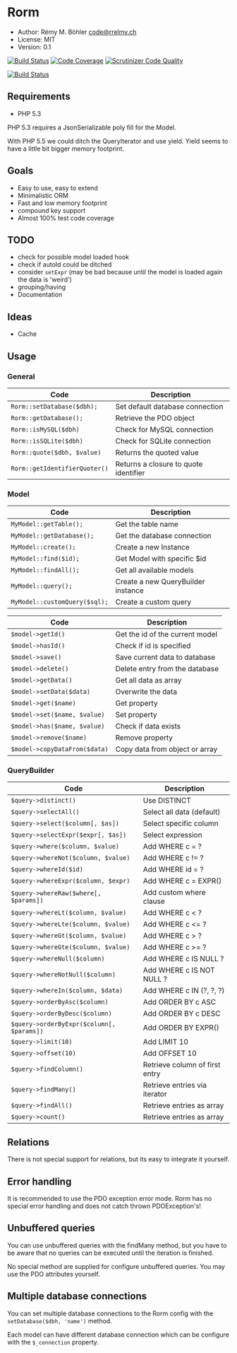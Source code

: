 Rorm
====
 - Author: Rémy M. Böhler <code@rrelmy.ch>
 - License: MIT
 - Version: 0.1

[![Build Status](https://scrutinizer-ci.com/g/rrelmy/rorm/badges/build.png?b=master)](https://scrutinizer-ci.com/g/rrelmy/rorm/build-status/master)
[![Code Coverage](https://scrutinizer-ci.com/g/rrelmy/rorm/badges/coverage.png?b=master)](https://scrutinizer-ci.com/g/rrelmy/rorm/?branch=master)
[![Scrutinizer Code Quality](https://scrutinizer-ci.com/g/rrelmy/rorm/badges/quality-score.png?b=master)](https://scrutinizer-ci.com/g/rrelmy/rorm/?branch=master)

[![Build Status](https://travis-ci.org/rrelmy/rorm.svg?branch=master)](https://travis-ci.org/rrelmy/rorm)

Requirements
------------
 - PHP 5.3

PHP 5.3 requires a JsonSerializable poly fill for the Model.

With PHP 5.5 we could ditch the QueryIterator and use yield.
Yield seems to have a little bit bigger memory footprint.

Goals
-----
 - Easy to use, easy to extend
 - Minimalistic ORM
 - Fast and low memory footprint
 - compound key support
 - Almost 100% test code coverage

TODO
----
 - check for possible model loaded hook
 - check if autoId could be ditched
 - consider `setExpr` (may be bad because until the model is loaded again the data is 'weird')
 - grouping/having
 - Documentation

Ideas
-----
 - Cache

Usage
-----

### General

| Code                              | Description                           |
| --------------------------------- | ------------------------------------- |
| ```Rorm::setDatabase($dbh);```    | Set default database connection       |
| ```Rorm::getDatabase();```        | Retrieve the PDO object               |
| ```Rorm::isMySQL($dbh)```         | Check for MySQL connection            |
| ```Rorm::isSQLite($dbh)```        | Check for SQLite connection           |
| ```Rorm::quote($dbh, $value)```   | Returns the quoted value              |
| ```Rorm::getIdentifierQuoter()``` | Returns a closure to quote identifier |

### Model

| Code                              | Description                           |
| --------------------------------- | ------------------------------------- |
| ```MyModel::getTable();```        | Get the table name                    |
| ```MyModel::getDatabase();```     | Get the database connection           |
| ```MyModel::create();```          | Create a new Instance                 |
| ```MyModel::find($id);```         | Get Model with specific $id           |
| ```MyModel::findAll();```         | Get all available models              |
| ```MyModel::query();```           | Create a new QueryBuilder instance    |
| ```MyModel::customQuery($sql);``` | Create a custom query                 |

| Code                              | Description                           |
| --------------------------------- | ------------------------------------- |
| ```$model->getId()```             | Get the id of the current model       |
| ```$model->hasId()```             | Check if id is specified              |
| ```$model->save()```              | Save current data to database         |
| ```$model->delete()```            | Delete entry from the database        |
| ```$model->getData()```           | Get all data as array                 |
| ```$model->setData($data)```      | Overwrite the data                    |
| ```$model->get($name)```          | Get property                          |
| ```$model->set($name, $value)```  | Set property                          |
| ```$model->has($name, $value)```  | Check if data exists                  |
| ```$model->remove($name)```       | Remove property                       |
| ```$model->copyDataFrom($data)``` | Copy data from object or array        |

### QueryBuilder

| Code                                          | Description                           |
| --------------------------------------------- | ------------------------------------- |
| ```$query->distinct()```                      | Use DISTINCT                          |
| ```$query->selectAll()```                     | Select all data (default)             |
| ```$query->select($column[, $as])```          | Select specific column                |
| ```$query->selectExpr($expr[, $as])```        | Select expression                     |
| ```$query->where($column, $value)```          | Add WHERE c = ?                       |
| ```$query->whereNot($column, $value)```       | Add WHERE c != ?                      |
| ```$query->whereId($id)```                    | Add WHERE id = ?                      |
| ```$query->whereExpr($column, $expr)```       | Add WHERE c = EXPR()                  |
| ```$query->whereRaw($where[, $params])```     | Add custom where clause               |
| ```$query->whereLt($column, $value)```        | Add WHERE c < ?                       |
| ```$query->whereLte($column, $value)```       | Add WHERE c <= ?                      |
| ```$query->whereGt($column, $value)```        | Add WHERE c > ?                       |
| ```$query->whereGte($column, $value)```       | Add WHERE c >= ?                      |
| ```$query->whereNull($column)```              | Add WHERE c IS NULL ?                 |
| ```$query->whereNotNull($column)```           | Add WHERE c IS NOT NULL ?             |
| ```$query->whereIn($column, $data)```         | Add WHERE c IN (?, ?, ?)              |
| ```$query->orderByAsc($column)```             | Add ORDER BY c ASC                    |
| ```$query->orderByDesc($column)```            | Add ORDER BY c DESC                   |
| ```$query->orderByExpr($column[, $params])``` | Add ORDER BY EXPR()                   |
| ```$query->limit(10)```                       | Add LIMIT 10                          |
| ```$query->offset(10)```                      | Add OFFSET 10                         |
| ```$query->findColumn()```                    | Retrieve column of first entry        |
| ```$query->findMany()```                      | Retrieve entries via iterator         |
| ```$query->findAll()```                       | Retrieve entries as array             |
| ```$query->count()```                         | Retrieve entries as array             |


Relations
---------
There is not special support for relations, but its easy to integrate it yourself.

Error handling
--------------
It is recommended to use the PDO exception error mode.
Rorm has no special error handling and does not catch thrown PDOException's!

Unbuffered queries
------------------
You can use unbuffered queries with the findMany method, but you have to be aware that
no queries can be executed until the iteration is finished.

No special method are supplied for configure unbuffered queries. You may use the PDO attributes yourself.

Multiple database connections
-----------------------------
You can set multiple database connections to the Rorm config with the ```setDatabase($dbh, 'name')``` method.

Each model can have different database connection which can be configure with the ```$_connection``` property.
